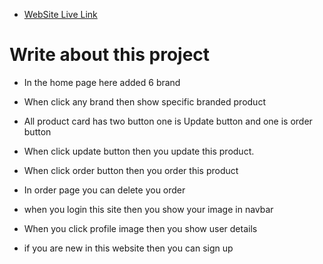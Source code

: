 - [WebSite Live Link](https://new-brand-product.web.app/) 

# Write about this project

- In the home page here added 6 brand 

- When click any brand then show specific branded product

- All product card has two button one is Update button and one is order button

- When click update button then you update this product.

- When click order button then you order this product

- In order page you can delete you order 

- when you login this site then you show your image in navbar

- When you click profile image then you show user details

- if you are new in this website then you can sign up 

